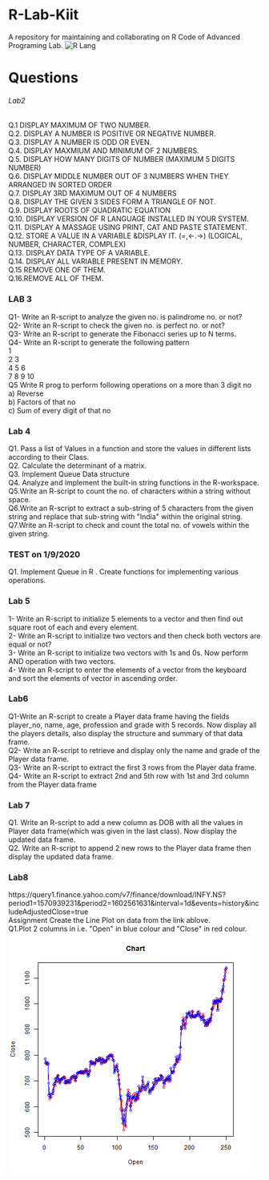 # R-Lab-Kiit
A repository for maintaining and collaborating on R Code of Advanced Programing Lab. 
![R Lang](https://miro.medium.com/max/700/1*ZD3KZIlKNZtgVKw-3JFUwQ.jpeg)


<h1>Questions</h1>	
<p>
<h6>Lab2</h6>
Q.1	DISPLAY MAXIMUM OF TWO NUMBER.<br>
Q.2.	DISPLAY A NUMBER IS POSITIVE OR NEGATIVE NUMBER.<br>
Q.3.	DISPLAY A NUMBER IS ODD OR EVEN.<br>
Q.4.	DISPLAY MAXMIUM AND MINIMUM OF 2 NUMBERS.<br>
Q.5. 	DISPLAY HOW MANY DIGITS OF NUMBER (MAXIMUM 5 DIGITS NUMBER)<br>
Q.6. 	DISPLAY MIDDLE NUMBER OUT OF 3 NUMBERS WHEN THEY ARRANGED IN SORTED ORDER<br>
Q.7.	DISPLAY 3RD MAXIMUM OUT OF 4 NUMBERS<br>
Q.8. 	DISPLAY THE GIVEN 3 SIDES FORM A TRIANGLE OF NOT.<br>
Q.9.	DISPLAY ROOTS OF QUADRATIC EQUATION<br>
Q.10.	DISPLAY VERSION OF R LANGUAGE INSTALLED IN YOUR SYSTEM.<br>
Q.11.	DISPLAY A MASSAGE USING PRINT, CAT AND PASTE STATEMENT.	<br>
Q.12.	STORE A VALUE IN A VARIABLE &DISPLAY IT. (=,<-.->) (LOGICAL, NUMBER, CHARACTER, COMPLEX)<br>
Q.13.	DISPLAY DATA TYPE OF A VARIABLE.<br>
Q.14.	DISPLAY ALL VARIABLE PRESENT IN MEMORY.<br>
Q.15	REMOVE ONE OF THEM.<br>
Q.16.REMOVE ALL OF THEM.<br>


<p>
<h3>LAB 3</h3>
<p>
Q1- Write an R-script to analyze the given no. is palindrome no. or not?<br>
Q2- Write an R-script to check the given no. is perfect no. or not?<br>
Q3- Write an R-script to generate the Fibonacci series up to N terms.<br>
Q4- Write an R-script to generate the following pattern<br>
	1<br>
	2  3<br>
	4  5  6<br>
	7  8  9  10<br>
Q5 Write R prog to perform following operations on a more than 3 digit no<br>
a) Reverse<br>
b) Factors of that no<br>
c) Sum of every digit of that no<br>
<p>
<h3>Lab 4</h3>
<p>
Q1. Pass a list of Values in a function and store the values in different lists according to their Class.<br>
Q2. Calculate the determinant of a matrix.<br>
Q3. Implement Queue Data structure<br>
Q4. Analyze and implement the built-in string functions in the R-workspace.<br>
Q5.Write an R-script to count the no. of characters within a string without space.<br>
Q6.Write an R-script to extract a sub-string of 5 characters from the given string and replace that 	sub-string with "India" within the original string.<br>
Q7.Write an R-script to check and count the total no. of vowels within the given string.<br>
</p>

<h3>TEST on 1/9/2020 </h3>
<p>
Q1. Implement Queue  in R . Create functions for implementing various operations.

</p>
<p>
<h3>Lab 5</h3>
<p>
1- Write an R-script to initialize 5 elements to a vector and then find out square root of each and 	every element.<br>
2- Write an R-script to initialize two vectors and then check both vectors are equal or not?<br>
3- Write an R-script to initialize two vectors with 1s and 0s. Now perform AND operation with two vectors.<br>
4- Write an R-script to enter the elements of a vector from the keyboard and sort the elements of vector in ascending order.<br>
</p>
<h3>Lab6</h3>
<p>
Q1-Write an R-script to create a Player data frame having the fields player_no, name, age, 	profession and grade with 5 records. Now display all the players details, also display the 	structure and summary of that data frame.<br>
Q2- Write an R-script to retrieve and display only the name and grade of the Player data frame.<br>
Q3- Write an R-script to extract the first 3 rows from the Player data frame.<br>
Q4- Write an R-script to extract 2nd and 5th row with 1st and 3rd column from the Player data frame<br>
</p>
<h3>Lab 7</h3>
<p>
Q1. Write an R-script to add a new column as DOB with all the values in Player data frame(which was given in the last class). Now 	display the updated data frame.<br>
Q2. Write an R-script to append 2 new rows to the Player data frame then display the updated data frame.<br>
</p>
<h3>Lab8</h3>
<p>
https://query1.finance.yahoo.com/v7/finance/download/INFY.NS?period1=1570939231&period2=1602561631&interval=1d&events=history&includeAdjustedClose=true<br>
Assignment Create the Line Plot on data from the link ablove.<br>
Q1.Plot 2 columns in i.e. "Open" in blue colour and "Close" in red colour.
<img src="Lab8/chat.jpg">
<br>
</p>
